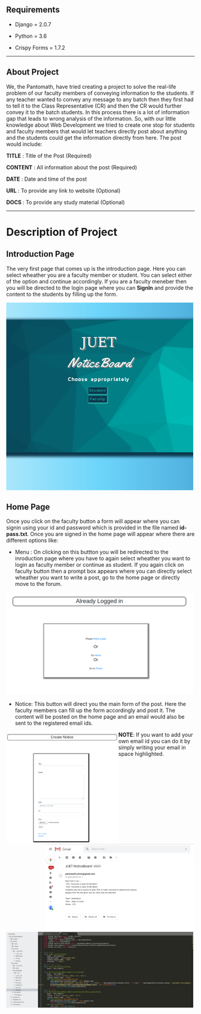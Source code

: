 ## Requirements
* Django 	 = 2.0.7

* Python 	 = 3.6

* Crispy Forms = 1.7.2

***

## About Project
We, the Pantomath, have tried creating a project to solve the real-life problem of our faculty members of conveying information to the students. If any teacher wanted to convey any message to any batch then they first had to tell it to the Class Representative (CR) and then the CR would further convey it to the batch students. In this process there is a lot of information gap that leads to wrong analysis of the information. So, with our little knowledge about Web Development we tried to create one stop for students and faculty members that would let teachers directly post about anything and the students could get the information directly from here. The post would include: 
	
**TITLE**	: Title of the Post (Required)

**CONTENT**	: All information about the post (Required)

**DATE**	: Date and time of the post 

**URL**		: To provide any link to website (Optional)

**DOCS**	: To provide any study material (Optional)

***

# Description of Project

## Introduction Page
The very first page that comes up is the introduction page. Here you can select wheather you are a faculty member or student. You can select either of the option and continue accordingly. If you are a faculty meneber then you will be directed to the login page where you can **SignIn** and provide the content to the students by filling up the form.

<img src="images/2.png" width="500" >

## Home Page
Once you click on the faculty button a form will appear where you can signin using your id and password which is provided in the file named **id-pass.txt**. Once you are signed in the home page will appear where  there are different options like:  

* Menu : On clicking on this buttton you will be redirected to the inroduction page where you have to again select wheather you want to login as faculty member or continue as student. If you again click on faculty button then a prompt box appears where you can directly select wheather you want to write a post, go to the home page or directly move to the forum.
<img src="images/3_1.png" width="500">

* Notice: This button will direct you the main form of the post. Here the faculty members can fill up the form accordingly and post it. The content will be posted on the home page and an email would also be sent to the registered email ids. 

<img src="images/1.png" width="300" align="left" > <img src="images/4_1.png" width="400" align="right" >

**NOTE**: If you want to add your own email id you can do it by simply writing your email in space highlighted.

<img src="images/4_2.png" width="500" >
